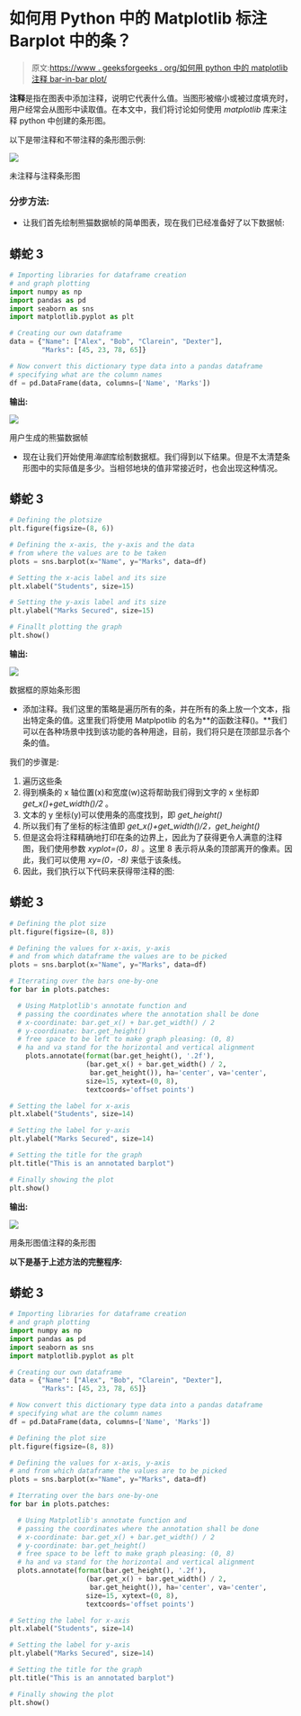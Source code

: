 # 如何用 Python 中的 Matplotlib 标注 Barplot 中的条？

> 原文:[https://www . geeksforgeeks . org/如何用 python 中的 matplotlib 注释 bar-in-bar plot/](https://www.geeksforgeeks.org/how-to-annotate-bars-in-barplot-with-matplotlib-in-python/)

**注释**是指在图表中添加注释，说明它代表什么值。当图形被缩小或被过度填充时，用户经常会从图形中读取值。在本文中，我们将讨论如何使用 *matplotlib* 库来注释 python 中创建的条形图。

以下是带注释和不带注释的条形图示例:

![](img/3d2bfcf7aa9305f22aaa7fe58ed2f28b.png)

未注释与注释条形图

### **分步方法:**

*   让我们首先绘制熊猫数据帧的简单图表，现在我们已经准备好了以下数据帧:

## 蟒蛇 3

```py
# Importing libraries for dataframe creation
# and graph plotting
import numpy as np
import pandas as pd
import seaborn as sns
import matplotlib.pyplot as plt

# Creating our own dataframe
data = {"Name": ["Alex", "Bob", "Clarein", "Dexter"],
        "Marks": [45, 23, 78, 65]}

# Now convert this dictionary type data into a pandas dataframe
# specifying what are the column names
df = pd.DataFrame(data, columns=['Name', 'Marks'])
```

**输出:**

![](img/3a53b33ba7d13b0683e7b94dfea7a35c.png)

用户生成的熊猫数据帧

*   现在让我们开始使用*海底*库绘制数据框。我们得到以下结果。但是不太清楚条形图中的实际值是多少。当相邻地块的值非常接近时，也会出现这种情况。

## 蟒蛇 3

```py
# Defining the plotsize
plt.figure(figsize=(8, 6))

# Defining the x-axis, the y-axis and the data
# from where the values are to be taken
plots = sns.barplot(x="Name", y="Marks", data=df)

# Setting the x-acis label and its size
plt.xlabel("Students", size=15)

# Setting the y-axis label and its size
plt.ylabel("Marks Secured", size=15)

# Finallt plotting the graph
plt.show()
```

**输出:**

![](img/465eb2d5dc19d99143c2fbd2e84a2ade.png)

数据框的原始条形图

*   添加注释。我们这里的策略是遍历所有的条，并在所有的条上放一个文本，指出特定条的值。这里我们将使用 Matplpotlib 的名为**的函数注释()。**我们可以在各种场景中找到该功能的各种用途，目前，我们将只是在顶部显示各个条的值。

我们的步骤是:

1.  遍历这些条
2.  得到横条的 x 轴位置(x)和宽度(w)这将帮助我们得到文字的 x 坐标即 *get_x()+get_width()/2* 。
3.  文本的 y 坐标(y)可以使用条的高度找到，即 *get_height()*
4.  所以我们有了坐标的标注值即 *get_x()+get_width()/2，get_height()*
5.  但是这会将注释精确地打印在条的边界上，因此为了获得更令人满意的注释图，我们使用参数 *xyplot=(0，8)* 。这里 8 表示将从条的顶部离开的像素。因此，我们可以使用 *xy=(0，-8)* 来低于该条线。
6.  因此，我们执行以下代码来获得带注释的图:

## 蟒蛇 3

```py
# Defining the plot size
plt.figure(figsize=(8, 8))

# Defining the values for x-axis, y-axis
# and from which dataframe the values are to be picked
plots = sns.barplot(x="Name", y="Marks", data=df)

# Iterrating over the bars one-by-one
for bar in plots.patches:

  # Using Matplotlib's annotate function and
  # passing the coordinates where the annotation shall be done
  # x-coordinate: bar.get_x() + bar.get_width() / 2
  # y-coordinate: bar.get_height()
  # free space to be left to make graph pleasing: (0, 8)
  # ha and va stand for the horizontal and vertical alignment
    plots.annotate(format(bar.get_height(), '.2f'),
                   (bar.get_x() + bar.get_width() / 2,
                    bar.get_height()), ha='center', va='center',
                   size=15, xytext=(0, 8),
                   textcoords='offset points')

# Setting the label for x-axis
plt.xlabel("Students", size=14)

# Setting the label for y-axis
plt.ylabel("Marks Secured", size=14)

# Setting the title for the graph
plt.title("This is an annotated barplot")

# Finally showing the plot
plt.show()
```

**输出:**

![](img/4a30b22f5eeeebc07633b57c39e52f86.png)

用条形图值注释的条形图

**以下是基于上述方法的完整程序:**

## 蟒蛇 3

```py
# Importing libraries for dataframe creation
# and graph plotting
import numpy as np
import pandas as pd
import seaborn as sns
import matplotlib.pyplot as plt

# Creating our own dataframe
data = {"Name": ["Alex", "Bob", "Clarein", "Dexter"],
        "Marks": [45, 23, 78, 65]}

# Now convert this dictionary type data into a pandas dataframe
# specifying what are the column names
df = pd.DataFrame(data, columns=['Name', 'Marks'])

# Defining the plot size
plt.figure(figsize=(8, 8))

# Defining the values for x-axis, y-axis
# and from which dataframe the values are to be picked
plots = sns.barplot(x="Name", y="Marks", data=df)

# Iterrating over the bars one-by-one
for bar in plots.patches:

  # Using Matplotlib's annotate function and
  # passing the coordinates where the annotation shall be done
  # x-coordinate: bar.get_x() + bar.get_width() / 2
  # y-coordinate: bar.get_height()
  # free space to be left to make graph pleasing: (0, 8)
  # ha and va stand for the horizontal and vertical alignment
  plots.annotate(format(bar.get_height(), '.2f'),
                   (bar.get_x() + bar.get_width() / 2,
                    bar.get_height()), ha='center', va='center',
                   size=15, xytext=(0, 8),
                   textcoords='offset points')

# Setting the label for x-axis
plt.xlabel("Students", size=14)

# Setting the label for y-axis
plt.ylabel("Marks Secured", size=14)

# Setting the title for the graph
plt.title("This is an annotated barplot")

# Finally showing the plot
plt.show()
```